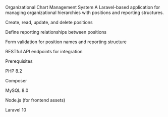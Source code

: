 Organizational Chart Management System
A Laravel-based application for managing organizational hierarchies with positions and reporting structures.


Create, read, update, and delete positions

Define reporting relationships between positions

Form validation for position names and reporting structure


RESTful API endpoints for integration



Prerequisites

PHP 8.2 

Composer

MySQL 8.0

Node.js (for frontend assets)

Laravel 10
